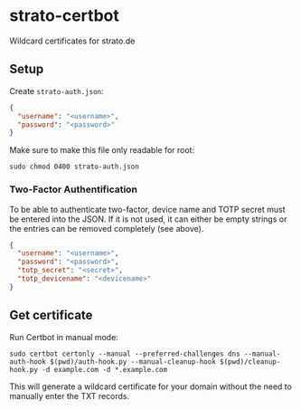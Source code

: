 # strato-certbot
Wildcard certificates for strato.de

## Setup

Create `strato-auth.json`:

```json
{
  "username": "<username>",
  "password": "<password>"
}
```

Make sure to make this file only readable for root:

`sudo chmod 0400 strato-auth.json`

### Two-Factor Authentification

To be able to authenticate two-factor, device name and TOTP secret must be entered into the JSON. If it is not used, it can either be empty strings or the entries can be removed completely (see above).

```json
{
  "username": "<username>",
  "password": "<password>",
  "totp_secret": "<secret>",
  "totp_devicename": "<devicename>"
}
```

## Get certificate

Run Certbot in manual mode:

`sudo certbot certonly --manual --preferred-challenges dns --manual-auth-hook $(pwd)/auth-hook.py --manual-cleanup-hook $(pwd)/cleanup-hook.py -d example.com -d *.example.com`

This will generate a wildcard certificate for your domain without the need to manually enter the TXT records.
